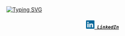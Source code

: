 <a href="https://git.io/typing-svg">
<img src="https://readme-typing-svg.herokuapp.com?font=Fira+Code&pause=1000&random=false&width=435&lines=Hello%2C+My+name+is+Ian!%F0%9F%91%8B" alt="Typing SVG" /></a>

<h5 align="center">
  <code><a href="https://www.linkedin.com/in/iankimm/" title="LinkedIn Profile"><img width="22" src="images/linkedin.svg"> LinkedIn</a></code>
</h5>

<!--
**iankimm/iankimm** is a ✨ _special_ ✨ repository because its `README.md` (this file) appears on your GitHub profile.

Here are some ideas to get you started:

- 🔭 I’m currently working on ...
- 🌱 I’m currently learning ...
- 👯 I’m looking to collaborate on ...
- 🤔 I’m looking for help with ...
- 💬 Ask me about ...
- 📫 How to reach me: ...
- 😄 Pronouns: ...
- ⚡ Fun fact: ...
-->
